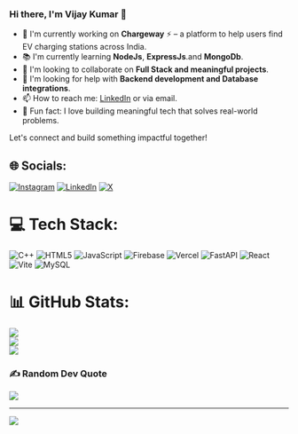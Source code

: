 ### Hi there, I'm Vijay Kumar 👋

- 🚀 I'm currently working on **Chargeway** ⚡ – a platform to help users find EV charging stations across India.
- 📚 I'm currently learning **NodeJs**, **ExpressJs**.and **MongoDb**. 
- 🤝 I'm looking to collaborate on **Full Stack and meaningful projects**.
- 🧠 I'm looking for help with **Backend development and Database integrations**.
- 📫 How to reach me: [LinkedIn]((https://www.linkedin.com/in/vijay-kumar-68900b231/)) or via email.
- 🎯 Fun fact: I love building meaningful tech that solves real-world problems.

Let's connect and build something impactful together!




## 🌐 Socials:
[![Instagram](https://img.shields.io/badge/Instagram-%23E4405F.svg?logo=Instagram&logoColor=white)](https://instagram.com/https://www.instagram.com/vijayy._kumar/) [![LinkedIn](https://img.shields.io/badge/LinkedIn-%230077B5.svg?logo=linkedin&logoColor=white)](https://linkedin.com/in/https://www.linkedin.com/in/vijay-kumar-68900b231/) [![X](https://img.shields.io/badge/X-black.svg?logo=X&logoColor=white)](https://x.com/https://x.com/we_j_kumar) 

# 💻 Tech Stack:
![C++](https://img.shields.io/badge/c++-%2300599C.svg?style=for-the-badge&logo=c%2B%2B&logoColor=white) ![HTML5](https://img.shields.io/badge/html5-%23E34F26.svg?style=for-the-badge&logo=html5&logoColor=white) ![JavaScript](https://img.shields.io/badge/javascript-%23323330.svg?style=for-the-badge&logo=javascript&logoColor=%23F7DF1E) ![Firebase](https://img.shields.io/badge/firebase-%23039BE5.svg?style=for-the-badge&logo=firebase) ![Vercel](https://img.shields.io/badge/vercel-%23000000.svg?style=for-the-badge&logo=vercel&logoColor=white) ![FastAPI](https://img.shields.io/badge/FastAPI-005571?style=for-the-badge&logo=fastapi) ![React](https://img.shields.io/badge/react-%2320232a.svg?style=for-the-badge&logo=react&logoColor=%2361DAFB) ![Vite](https://img.shields.io/badge/vite-%23646CFF.svg?style=for-the-badge&logo=vite&logoColor=white) ![MySQL](https://img.shields.io/badge/mysql-4479A1.svg?style=for-the-badge&logo=mysql&logoColor=white)
# 📊 GitHub Stats:
![](https://github-readme-stats.vercel.app/api?username=hii-vijayy&theme=dark&hide_border=false&include_all_commits=false&count_private=false)<br/>
![](https://nirzak-streak-stats.vercel.app/?user=hii-vijayy&theme=dark&hide_border=false)<br/>
![](https://github-readme-stats.vercel.app/api/top-langs/?username=hii-vijayy&theme=dark&hide_border=false&include_all_commits=false&count_private=false&layout=compact)

### ✍️ Random Dev Quote
![](https://quotes-github-readme.vercel.app/api?type=horizontal&theme=radical)

---
[![](https://visitcount.itsvg.in/api?id=hii-vijayy&icon=1&color=3)](https://visitcount.itsvg.in)

<!-- Proudly created with GPRM ( https://gprm.itsvg.in ) -->
